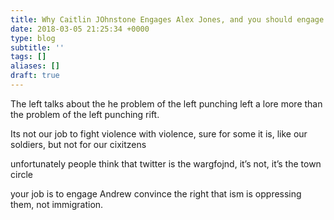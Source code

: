 ```yaml
---
title: Why Caitlin JOhnstone Engages Alex Jones, and you should engage trump voters
date: 2018-03-05 21:25:34 +0000
type: blog
subtitle: ''
tags: []
aliases: []
draft: true
---
```


The left talks about the he problem of the left punching left a lore more than the problem of the left punching rift.

Its not our job to fight violence with violence, sure for some it is, like our soldiers, but not for our cixitzens

unfortunately people think that twitter is the wargfojnd, it’s not, it’s the town circle

your job is to engage Andrew convince the right that ism is oppressing them, not immigration.
